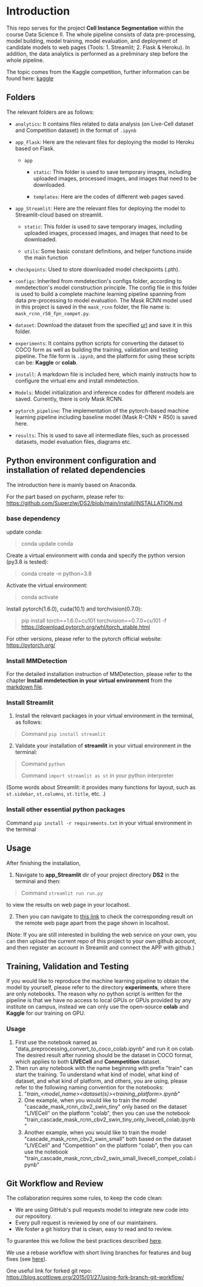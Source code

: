 # Introduction
This repo serves for the project **Cell Instance Segmentation** within the course Data Science II. The whole pipeline 
consists of data pre-processing, model building, model training, model evaluation, and deployment of candidate models to 
web pages (Tools: 1. Streamlit; 2. Flask & Heroku). In addition, the data analytics is performed as a preliminary step before
the whole pipeline. 

The topic comes from the Kaggle competition, further information can be found here: [kaggle](https://www.kaggle.com/c/sartorius-cell-instance-segmentation)

## Folders
The relevant folders are as follows:

* `analytics`: It contains files related to data analysis (on Live-Cell dataset and Competition dataset) in the format of `.ipynb`

* `app_Flask`: Here are the relevant files for deploying the model to Heroku based on Flask.

    * `app`

        * `static`: This folder is used to save temporary images, including uploaded images, processed images, and images that need to be downloaded.

        * `templates`: Here are the codes of different web pages saved.

* `app_Streamlit`: Here are the relevant files for deploying the model to Streamlit-cloud based on streamlit.

    * `static`: This folder is used to save temporary images, including uploaded images, processed images, and images that need to be downloaded.

    * `utils`: Some basic constant definitions, and helper functions inside the main function

* `checkpoints`: Used to store downloaded model checkpoints (.pth).

* `configs`: Inherited from mmdetection's configs folder, according to mmdetection's model construction principle. The config
file in this folder is used to build a complete machine learning pipeline spanning from data pre-processing to model evaluation. 
The Mask RCNN model used in this project is saved in the `mask_rcnn` folder, the file name is: `mask_rcnn_r50_fpn_compet.py`.

* `dataset`: Download the dataset from the specified [url](https://www.kaggle.com/c/sartorius-cell-instance-segmentation/data) and save it in this folder.

* `experiments`: It contains python scripts for converting the dataset to COCO form as well as building the training, 
validation and testing pipeline. The file form is `.ipynb`, and the platform for using these scripts can be: **Kaggle**
or **colab**.

* `install`: A markdown file is included here, which mainly instructs how to configure the virtual env and install mmdetection.

* `Models`: Model initialization and inference codes for different models are saved. Currently, there is only Mask RCNN.

* `pytorch_pipeline`: The implementation of the pytorch-based machine learning pipeline including baseline model (Mask R-CNN + R50)
is saved here.

* `results`: This is used to save all intermediate files, such as processed datasets, model evaluation files, diagrams etc.

## Python environment configuration and installation of related dependencies
The introduction here is mainly based on Anaconda.

For the part based on pycharm, please refer to: https://github.com/Superzlw/DS2/blob/main/install/INSTALLATION.md

### base dependency
update conda:

> conda update conda

Create a virtual environment with conda and specify the python version (py3.8 is tested):

> conda create -n <virtual env name> python=3.8

Activate the virtual environment:

> conda activate <virtual env name>

Install pytorch(1.6.0), cuda(10.1) and torchvision(0.7.0):

> pip install torch==1.6.0+cu101 torchvision==0.7.0+cu101 -f https://download.pytorch.org/whl/torch_stable.html 

For other versions, please refer to the pytorch official website: https://pytorch.org/

### Install MMDetection
For the detailed installation instruction of MMDetection, please refer to the chapter **Install mmdetection in your virtual 
environment** from the [markdown file](https://github.com/Superzlw/DS2/blob/main/install/INSTALLATION.md). 
### Install Streamlit
1. Install the relevant packages in your virtual environment in the terminal, as follows:

> Command `pip install streamlit`

2. Validate your installation of **streamlit** in your virtual environment in the terminal:

> Command `python`
> 
> Command `import streamlit as st` in your python interpreter

(Some words about Streamlit: it provides many functions for layout, such as `st.sidebar`, `st.columns`, `st.title`, etc. .)

### Install other essential python packages 
Command `pip install -r requirements.txt` in your virtual environment in the terminal

## Usage
After finishing the installation, 
1. Navigate to **app_Streamlit** dir of your project directory **DS2** in the terminal and then:

> Command `streamlit run run.py`

to view the results on web page in your localhost.

2. Then you can navigate to [this link](https://share.streamlit.io/superzlw/ds2/main/app_Streamlit/run.py) to check the
corresponding result on the remote web page apart from the page shown in localhost.


(Note:
If you are still interested in building the web service on your own, you can then upload the current repo of this 
project to your own github account, and then register an account in Streamlit and connect the APP with github.)

## Training, Validation and Testing
If you would like to reproduce the machine learning pipeline to obtain the model by yourself, please refer to the directory
**experiments**, where there are only notebooks. The reason why no python script is written for the pipeline is that
we have no access to local GPUs or GPUs provided by any institute on campus, instead we can only use the open-source
**colab** and **Kaggle** for our training on GPU.
### Usage
1. First use the notebook named as "data_preprocessing_convert_to_coco_colab.ipynb" and run it on colab. The desired result
after running should be the dataset in COCO format, which applies to both **LIVECell** and **Conmpetition** dataset.
2. Then run any notebook with the name beginning with prefix "train" can start the training. To understand what kind of model,
what kind of dataset, and what kind of platform, and others, you are using, please refer to the following naming convention
for the notebooks:
   1. "*train_<model_name>_<dataset(s)>_<training_platform>.ipynb*"
   2. One example, when you would like to train the model "cascade_mask_rcnn_cbv2_swin_tiny" only based on the dataset "LIVECell"
   on the platform "colab", then you can use the notebook "train_cascade_mask_rcnn_cbv2_swin_tiny_only_livecell_colab.ipynb"
   3. Another example, when you would like to train the model "cascade_mask_rcnn_cbv2_swin_small" both based on the dataset "LIVECell"
   and "Competition" on the platform "colab", then you can use the notebook "train_cascade_mask_rcnn_cbv2_swin_small_livecell_compet_colab.ipynb"

## Git Workflow and Review

The collaboration requires some rules, to keep the code clean:

* We are using GitHub's pull requests model to integrate new code into our repository.
* Every pull request is reviewed by one of our maintainers.
* We foster a git history that is clean, easy to read and to review.

To guarantee this we follow the best practices described [here](https://www.git-tower.com/learn/git/ebook/en/command-line/appendix/best-practices#start).

We use a rebase workflow with short living branches for features and bug fixes (see [here](https://www.git-tower.com/learn/git/ebook/en/command-line/advanced-topics/rebase#start)).

One useful link for forked git repo:
https://blog.scottlowe.org/2015/01/27/using-fork-branch-git-workflow/